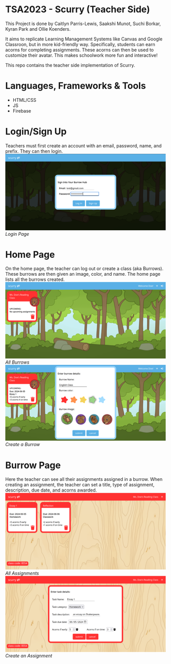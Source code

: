 # TSA2023 - Scurry (Teacher Side)
This Project is done by Caitlyn Parris-Lewis, Saakshi Munot, Suchi Borkar, Kyran Park and Ollie Koenders.

It aims to replicate Learning Management Systems like Canvas and Google Classroon, but in more kid-friendly way. Specifically, students can earn acorns for completing assignments. These acorns can then be used to customize their avatar. This makes schoolwork more fun and interactive!

This repo contains the teacher side implementation of Scurry.

# Languages, Frameworks & Tools
- HTML/CSS
- JS
- Firebase

# Login/Sign Up
Teachers must first create an account with an email, password, name, and prefix. They can then login.
![Login](/mdAssets/login.png)
*Login Page*
# Home Page
On the home page, the teacher can log out or create a class (aka Burrows). These burrows are then given an image, color, and name. The home page lists all the burrows created.
![Home](/mdAssets/homePage.png)
*All Burrows*
![CreateBurrow](/mdAssets/createBurrow.png)
*Create a Burrow*

# Burrow Page
Here the teacher can see all their assignments assigned in a burrow. When creating an assignment, the teacher can set a title, type of assignment, description, due date, and acorns awarded.
![Assignments](/mdAssets/allAssignments.png)
*All Assignments*
![Create](/mdAssets/createAssignment.png)
*Create an Assignment*


